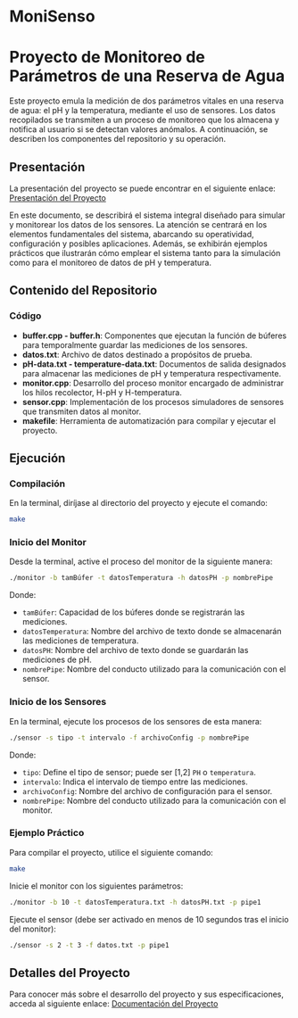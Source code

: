 # MoniSenso

# Proyecto de Monitoreo de Parámetros de una Reserva de Agua

Este proyecto emula la medición de dos parámetros vitales en una reserva de agua: el pH y la temperatura, mediante el uso de sensores. Los datos recopilados se transmiten a un proceso de monitoreo que los almacena y notifica al usuario si se detectan valores anómalos. A continuación, se describen los componentes del repositorio y su operación.

## Presentación
La presentación del proyecto se puede encontrar en el siguiente enlace:
[Presentación del Proyecto](https://drive.google.com/file/d/1KujNr6IprCh4j0Jq_AWek3IGJZyReA2_/view?usp=sharing)

En este documento, se describirá el sistema integral diseñado para simular y monitorear los datos de los sensores. La atención se centrará en los elementos fundamentales del sistema, abarcando su operatividad, configuración y posibles aplicaciones. Además, se exhibirán ejemplos prácticos que ilustrarán cómo emplear el sistema tanto para la simulación como para el monitoreo de datos de pH y temperatura.

## Contenido del Repositorio

### Código
- **buffer.cpp - buffer.h**: Componentes que ejecutan la función de búferes para temporalmente guardar las mediciones de los sensores.
- **datos.txt**: Archivo de datos destinado a propósitos de prueba.
- **pH-data.txt - temperature-data.txt**: Documentos de salida designados para almacenar las mediciones de pH y temperatura respectivamente.
- **monitor.cpp**: Desarrollo del proceso monitor encargado de administrar los hilos recolector, H-pH y H-temperatura.
- **sensor.cpp**: Implementación de los procesos simuladores de sensores que transmiten datos al monitor.
- **makefile**: Herramienta de automatización para compilar y ejecutar el proyecto.

## Ejecución

### Compilación
En la terminal, diríjase al directorio del proyecto y ejecute el comando:
```bash
make
```

### Inicio del Monitor
Desde la terminal, active el proceso del monitor de la siguiente manera:
```bash
./monitor -b tamBúfer -t datosTemperatura -h datosPH -p nombrePipe
```
Donde:
- `tamBúfer`: Capacidad de los búferes donde se registrarán las mediciones.
- `datosTemperatura`: Nombre del archivo de texto donde se almacenarán las mediciones de temperatura.
- `datosPH`: Nombre del archivo de texto donde se guardarán las mediciones de pH.
- `nombrePipe`: Nombre del conducto utilizado para la comunicación con el sensor.

### Inicio de los Sensores
En la terminal, ejecute los procesos de los sensores de esta manera:
```bash
./sensor -s tipo -t intervalo -f archivoConfig -p nombrePipe
```
Donde:
- `tipo`: Define el tipo de sensor; puede ser [1,2] `PH` o `temperatura`.
- `intervalo`: Indica el intervalo de tiempo entre las mediciones.
- `archivoConfig`: Nombre del archivo de configuración para el sensor.
- `nombrePipe`: Nombre del conducto utilizado para la comunicación con el monitor.
  
### Ejemplo Práctico
Para compilar el proyecto, utilice el siguiente comando:
```bash
make
```

Inicie el monitor con los siguientes parámetros:
```bash
./monitor -b 10 -t datosTemperatura.txt -h datosPH.txt -p pipe1
```

Ejecute el sensor (debe ser activado en menos de 10 segundos tras el inicio del monitor):
```bash
./sensor -s 2 -t 3 -f datos.txt -p pipe1
```

## Detalles del Proyecto
Para conocer más sobre el desarrollo del proyecto y sus especificaciones, acceda al siguiente enlace:
[Documentación del Proyecto](MonitoreoSensores/MonitoreoSensores/ProyectosMoniSenso.pdf)
```

